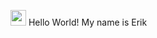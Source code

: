 <img src="https://tandatangan.io/img/logo/Logo%20Taio-01.png" width=25 height="auto"> <span>Hello World! My name is Erik</span>